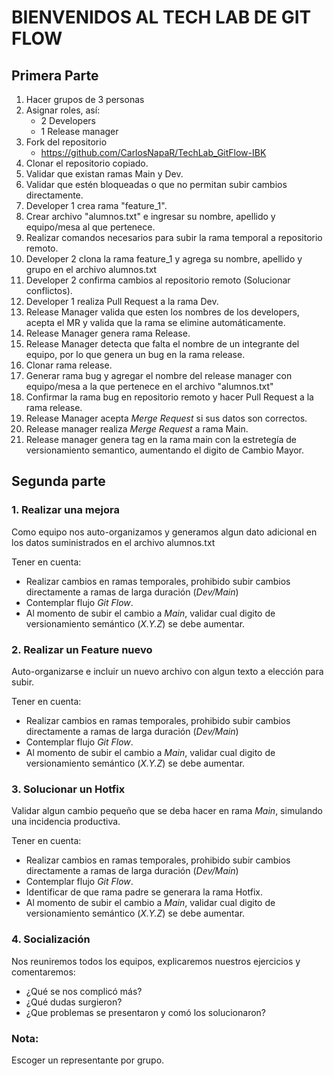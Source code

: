 # BIENVENIDOS AL TECH LAB DE GIT FLOW    

## Primera Parte
1. Hacer grupos de 3 personas
2. Asignar roles, así:
   * 2 Developers  
   * 1 Release manager
3. Fork del repositorio
   * https://github.com/CarlosNapaR/TechLab_GitFlow-IBK
4. Clonar el repositorio copiado.
5. Validar que existan ramas Main y Dev.
6. Validar que estén bloqueadas o que no permitan subir cambios directamente.
7. Developer 1 crea rama "feature_1".
8. Crear archivo "alumnos.txt" e ingresar su nombre, apellido y equipo/mesa al que pertenece.
9. Realizar comandos necesarios para subir la rama temporal a repositorio remoto.
10. Developer 2 clona la rama feature_1 y agrega su nombre, apellido y grupo en el archivo alumnos.txt
11. Developer 2 confirma cambios al repositorio remoto (Solucionar conflictos).
12. Developer 1 realiza Pull Request a la rama Dev.
13. Release Manager valida que esten los nombres de los developers, acepta el MR y valida que la rama se elimine automáticamente.
14. Release Manager genera rama Release.
15. Release Manager detecta que falta el nombre de un integrante del equipo, por lo que genera un bug en la rama release.
16. Clonar rama release.
17. Generar rama bug y agregar el nombre del release manager con equipo/mesa a la que pertenece en el archivo "alumnos.txt"
18. Confirmar la rama bug en repositorio remoto y hacer Pull Request a la rama release. 
19. Release Manager acepta *Merge Request* si sus datos son correctos.
20. Release manager realiza *Merge Request* a rama Main.
21. Release manager genera tag en la rama main con la estretegía de versionamiento semantico, aumentando el digito de Cambio Mayor.

## Segunda parte

### 1. Realizar una mejora

Como equipo nos auto-organizamos y generamos algun dato adicional en los datos suministrados en el archivo alumnos.txt

Tener en cuenta:

* Realizar cambios en ramas temporales, prohibido subir cambios directamente a ramas de larga duración (*Dev/Main*)
* Contemplar flujo *Git Flow*.
* Al momento de subir el cambio a *Main*, validar cual digito de versionamiento semántico (*X.Y.Z*) se debe aumentar.

### 2. Realizar un Feature nuevo

Auto-organizarse e incluir un nuevo archivo con algun texto a elección para subir.

Tener en cuenta:

* Realizar cambios en ramas temporales, prohibido subir cambios directamente a ramas de larga duración (*Dev/Main*)
* Contemplar flujo *Git Flow*.
* Al momento de subir el cambio a *Main*, validar cual digito de versionamiento semántico (*X.Y.Z*) se debe aumentar.

### 3. Solucionar un Hotfix

Validar algun cambio pequeño que se deba hacer en rama *Main*, simulando una incidencia productiva.

Tener en cuenta:

* Realizar cambios en ramas temporales, prohibido subir cambios directamente a ramas de larga duración (*Dev/Main*)
* Contemplar flujo *Git Flow*.
* Identificar de que rama padre se generara la rama Hotfix.
* Al momento de subir el cambio a *Main*, validar cual digito de versionamiento semántico (*X.Y.Z*) se debe aumentar.

### 4. Socialización

Nos reuniremos todos los equipos, explicaremos nuestros ejercicios y comentaremos:

* ¿Qué se nos complicó más?
* ¿Qué dudas surgieron?
* ¿Que problemas se presentaron y comó los solucionaron?

### Nota: 
Escoger un representante por grupo.
